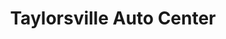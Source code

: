 ---
title: "Taylorsville Auto Center"
url: /taylorsville/taylorsville-auto-center/
shop: Autowerkstatt
---